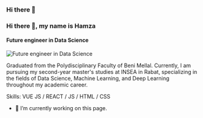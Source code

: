 ### Hi there 👋

### Hi there 👋, my name is Hamza
#### Future engineer in Data Science 
![Future engineer in Data Science ](https://arturssmirnovs.github.io/github-profile-readme-generator/images/banner.png)

Graduated from the Polydisciplinary Faculty of Beni Mellal. Currently, I am pursuing my second-year master's studies at INSEA in Rabat, specializing in the fields of Data Science, Machine Learning, and Deep Learning throughout my academic career.

Skills: VUE JS / REACT / JS / HTML / CSS

- 🔭 I’m currently working on this page. 




